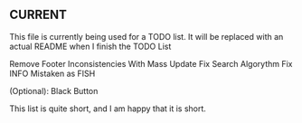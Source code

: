 ## CURRENT

This file is currently being used for a TODO list. It will be replaced with an actual README when I finish the TODO List

Remove Footer Inconsistencies With Mass Update
Fix Search Algorythm
Fix INFO Mistaken as FISH

(Optional): Black Button

This list is quite short, and I am happy that it is short.
